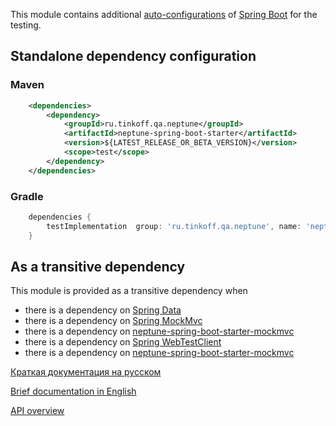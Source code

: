 This module contains additional [auto-configurations](https://docs.spring.io/spring-boot/docs/2.1.13.RELEASE/reference/html/boot-features-developing-auto-configuration.html) 
of  [Spring Boot](https://spring.io/guides/gs/spring-boot/) for the testing.

## Standalone dependency configuration

### Maven

```xml
    <dependencies>
        <dependency>
            <groupId>ru.tinkoff.qa.neptune</groupId>
            <artifactId>neptune-spring-boot-starter</artifactId>
            <version>${LATEST_RELEASE_OR_BETA_VERSION}</version>
            <scope>test</scope>
        </dependency>
    </dependencies>
```

### Gradle

```groovy
    dependencies {
        testImplementation  group: 'ru.tinkoff.qa.neptune', name: 'neptune-spring-boot-starter', version: LATEST_RELEASE_OR_BETA_VERSION    
    }
```

## As a transitive dependency

This module is provided as a transitive dependency when

- there is a dependency on [Spring Data](./../spring.data/README.md)
- there is a dependency on [Spring MockMvc](./../spring.mock.mvc/README.md) 
- there is a dependency on [neptune-spring-boot-starter-mockmvc](./../neptune-spring-boot-starter-mockmvc/README.md)
- there is a dependency on [Spring WebTestClient](./../spring.web.testclient/README.md) 
- there is a dependency on [neptune-spring-boot-starter-mockmvc](./../neptune-spring-boot-starter-webtest-client/README.md)

[Краткая документация на русском](./doc/rus/README.MD)

[Brief documentation in English](./doc/eng/README.MD)

[API overview](https://tinkoffcreditsystems.github.io/neptune/neptune-spring-boot-starter/index.html)
